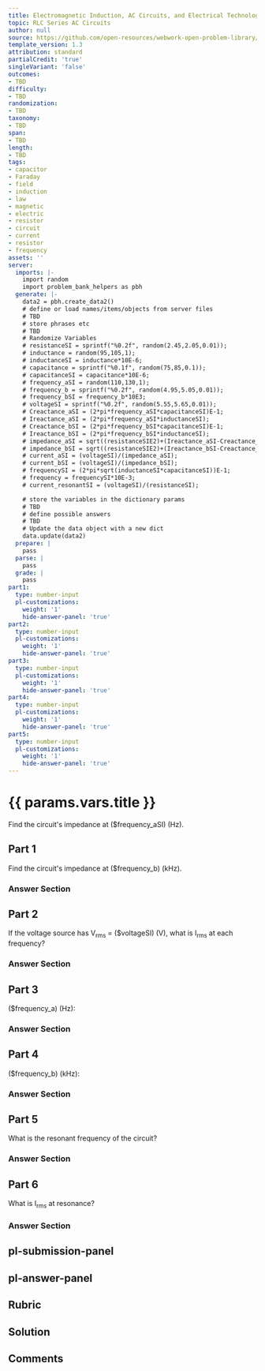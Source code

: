 ```yaml
---
title: Electromagnetic Induction, AC Circuits, and Electrical Technologies
topic: RLC Series AC Circuits
author: null
source: https://github.com/open-resources/webwork-open-problem-library/tree/master/Contrib/BrockPhysics/College_Physics_Urone/23.Electromagnetic_Induction_AC_Circuits_and_Electrical_Technologies/23-12.RLC_Series_AC_Circuits/NU_U17_23_12_010.pg
template_version: 1.3
attribution: standard
partialCredit: 'true'
singleVariant: 'false'
outcomes:
- TBD
difficulty:
- TBD
randomization:
- TBD
taxonomy:
- TBD
span:
- TBD
length:
- TBD
tags:
- capacitor
- Faraday
- field
- induction
- law
- magnetic
- electric
- resistor
- circuit
- current
- resistor
- frequency
assets: ''
server:
  imports: |-
    import random
    import problem_bank_helpers as pbh
  generate: |-
    data2 = pbh.create_data2()
    # define or load names/items/objects from server files
    # TBD
    # store phrases etc
    # TBD
    # Randomize Variables
    # resistanceSI = sprintf("%0.2f", random(2.45,2.05,0.01));
    # inductance = random(95,105,1);
    # inductanceSI = inductance*10E-6;
    # capacitance = sprintf("%0.1f", random(75,85,0.1));
    # capacitanceSI = capacitance*10E-6;
    # frequency_aSI = random(110,130,1);
    # frequency_b = sprintf("%0.2f", random(4.95,5.05,0.01));
    # frequency_bSI = frequency_b*10E3;
    # voltageSI = sprintf("%0.2f", random(5.55,5.65,0.01));
    # Creactance_aSI = (2*pi*frequency_aSI*capacitanceSI)E-1;
    # Ireactance_aSI = (2*pi*frequency_aSI*inductanceSI);
    # Creactance_bSI = (2*pi*frequency_bSI*capacitanceSI)E-1;
    # Ireactance_bSI = (2*pi*frequency_bSI*inductanceSI);
    # impedance_aSI = sqrt((resistanceSIE2)+(Ireactance_aSI-Creactance_aSI)E2);
    # impedance_bSI = sqrt((resistanceSIE2)+(Ireactance_bSI-Creactance_bSI)E2);
    # current_aSI = (voltageSI)/(impedance_aSI);
    # current_bSI = (voltageSI)/(impedance_bSI);
    # frequencySI = (2*pi*sqrt(inductanceSI*capacitanceSI))E-1;
    # frequency = frequencySI*10E-3;
    # current_resonantSI = (voltageSI)/(resistanceSI);

    # store the variables in the dictionary params
    # TBD
    # define possible answers
    # TBD
    # Update the data object with a new dict
    data.update(data2)
  prepare: |
    pass
  parse: |
    pass
  grade: |
    pass
part1:
  type: number-input
  pl-customizations:
    weight: '1'
    hide-answer-panel: 'true'
part2:
  type: number-input
  pl-customizations:
    weight: '1'
    hide-answer-panel: 'true'
part3:
  type: number-input
  pl-customizations:
    weight: '1'
    hide-answer-panel: 'true'
part4:
  type: number-input
  pl-customizations:
    weight: '1'
    hide-answer-panel: 'true'
part5:
  type: number-input
  pl-customizations:
    weight: '1'
    hide-answer-panel: 'true'
---
```


# {{ params.vars.title }} 


Find the circuit's impedance at ($frequency_aSI) (Hz).

## Part 1 
Find the circuit's impedance at ($frequency_b) (kHz). 


 ### Answer Section

## Part 2 
If the voltage source has V<sub>rms</sub> = ($voltageSI) (V), what is I<sub>rms</sub> at each frequency? 


 ### Answer Section

## Part 3 
($frequency_a) (Hz): 


 ### Answer Section

## Part 4 
($frequency_b) (kHz): 


 ### Answer Section

## Part 5 
What is the resonant frequency of the circuit? 


 ### Answer Section

## Part 6 
What is I<sub>rms</sub> at resonance? 


 ### Answer Section


## pl-submission-panel 


## pl-answer-panel 


## Rubric 


## Solution 


## Comments 



